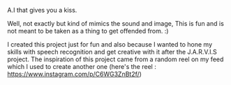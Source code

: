 A.I that gives you a kiss.

Well, not exactly but kind of mimics the sound and image, This is fun and is not meant to be taken as a thing to get offended from. :)

I created this project just for fun and also because I wanted to hone my skills with speech recognition and get creative with it after the J.A.R.V.I.S project.
The inspiration of this project came from a random reel on my feed which I used to create another one (here's the reel : https://www.instagram.com/p/C6WG3ZnBt2f/)
